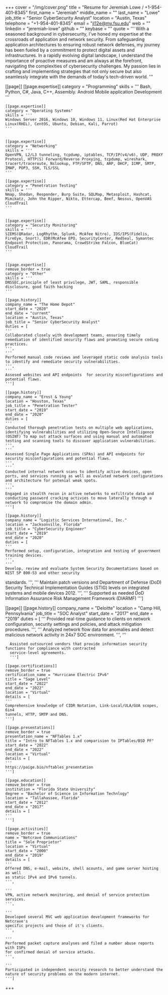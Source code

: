 +++
cover = "/img/cover.png"
title = "Resume for Jeremiah Lowe / +1-954-401-8345"
first_name = "Jeremiah"
middle_name = ""
last_name = "Lowe"
job_title = "Senior CyberSecurity Analyst"
location = "Austin, Texas"
telephone = "+1-954-401-8345"
email = "jl12e@my.fsu.edu"
web = ""
linkedin = "jeremiah-lowe"
github = ""
keybase = ""
quote = '''
With a seasoned background in cybersecurity, I've honed my expertise at the crossroads of application and network security. From safeguarding application architectures to ensuring robust network defenses, my journey has been fueled by a commitment to protect digital assets and infrastructures. In a rapidly evolving digital landscape, I understand the importance of proactive measures and am always at the forefront, navigating the complexities of cybersecurity challenges. My passion lies in crafting and implementing strategies that not only secure but also seamlessly integrate with the demands of today's tech-driven world.
'''

[[page]]
    [[page.expertise]]
    category = "Programming"
    skills = '''
    Bash, Python, C#, Java, C++, Assembly. Android Mobile application Development
    '''

    [[page.expertise]]
    category = "Operating Systems"
    skills = '''
    Windows Server 2016, Windows 10, Windows 11, Linux(Red Hat Enterprise Linux(RHEL), CentOS, Ubuntu, Debian, Kali, Parrot)
    '''


    [[page.expertise]]
    category = "Networking"
    skills = '''
    OpenVPN, L2/L3 tunneling, tcpdump, iptables, TCP/IP(v4/v6), UDP, PROXY Protocol, HTTP(S) Forward/Reverse Proxying, tcpdump, wireshark, tracert/traceroute, Nslookup, FTP/SFTP, DNS, ARP, DHCP, ICMP, SMTP, IMAP, POP3, SSH, TLS/SSL
    '''

    [[page.expertise]]
    category = "Penetration Testing"
    skills = '''
    Nmap, Shodan, Responder, Burp Suite, SQLMap, Metasploit, Hashcat, Mimikatz, John the Ripper, Nikto, Ettercap, Beef, Nessus, OpenVAS
    CloudTrail
    '''


    [[page.expertise]]
    category = "Security Monitoring"
    skills = '''
    SIEMS(QRadar, LogRhythm, Splunk, McAfee Nitro), IDS/IPS(Fidelis, FireEye, Snort), EDR(McAfee EPO, SecurityCenter, RedSeal, Symantec Endpoint Protection, Panorama, CrowdStrike Falcon, BlueCat)
    CloudTrail
    '''


    [[page.expertise]]
    remove_border = true
    category = "Other"
    skills = '''
    DNSSEC,principle of least privilege, JWT, SAML, responsible disclosure, good faith hacking
    '''

    [[page.history]]
    company_name = "The Home Depot"
    start_date = "2020"
    end_date = "current"
    location = "Austin, Texas"
    job_title = "Senior CyberSecurity Analyst"
    duties = [
    '''
    Collaborated closely with development teams, ensuring timely remediation of identified security flaws and promoting secure coding practices.
    ''',
    '''
    Performed manual code reviews and leveraged static code analysis tools to identify and remediate security vulnerabilities.
    ''',
    '''
    Assesed websites and API endpoints  for security misconfigurations and potential flaws.
    ''']

    [[page.history]]
    company_name = "Ernst & Young"
    location = "Houston, Texas"
    job_title = "Penetration Tester"
    start_date = "2019"
    end_date = "2020"
    duties = [
    '''
    Conducted thorough penetration tests on multiple web applications, identifying vulnerabilities and utilizing Open-Source Intelligence (OSINT) To map out attack surfaces and using manual and automated testing and scanning tools to discover application vulnerabilities.
    ''',
    '''
    Assessed Single Page Applications (SPAs) and API endpoints for security misconfigurations and potential flaws.
    ''',
    '''
    Conducted internal network scans to identify active devices, open ports, and services running as well as evaluted network configurations and architecture for potenial weak spots.
    ''',
    '''
    Engaged in stealth recon in active networks to exfiltrate data and conducting password cracking activies to move laterally through a network to compromise the domain admin.
    ''']

    [[page.history]]
    company_name = "Logistic Services International, Inc."
    location = "Jacksonville, Florida"
    job_title = "CyberSecurity Engineer"
    start_date = "2019"
    end_date = "2020"
    duties = [
    '''
    Performed setup, configuration, integration and testing of government training devices.
    ''',
    '''
    Develop, review and evaluate System Security Documentations based on NIST SP 800-53 and other security
standards.
    ''',
    '''
    Maintain patch versions and Department of Defense (DoD) Security Technical Implementation Guides (STIG)
levels on integrated systems and mobile devices
    2012.
    ''',
    '''
    Supported as needed DoD Information Assurance Risk Management Framework (DIARMF)
    ''']

[[page]]
    [[page.history]]
    company_name = "Deloitte"
    location = "Camp Hill, Pennsylvania"
    job_title = "SOC Analyst"
    start_date = "2017"
    end_date = "2019"
    duties = [
      '''
      Provided real-time guidance to clients on network configuration, security settings and policies, and attack
mitigation procedures.
      ''',
      '''
      Analyzed network flow data for anomalies and detect malicious network activity in 24x7 SOC environment.
      ''',
      '''

      Assisted outsourced vendors that provide information security functions for compliance with contracted
      service-level agreements.
      ''']
   
    [[page.certifications]]
    remove_border = true
    certification_name = "Hurricane Electric IPv6"
    title = "Sage Level"
    start_date = "2022"
    end_date = "2022"
    location = "Virtual"
    details = [
    '''
    Comprehensive knowledge of CIDR Notation, Link-Local/ULA/GUA scopes, 6in4
    tunnels, HTTP, SMTP and DNS.
    ''']

    [[page.presentations]]
    remove_border = true
    presentation_name = "NFTables 1.x"
    title = "Intro to NFTables 1.x and comparision to IPTables/BSD PF"
    start_date = "2022"
    end_date = "2022"
    location = "Virtual"
    details = [
    '''
    https://paige.bio/nftables_presentation
    ''']

    [[page.education]]
    remove_border = true
    institution = "Florida State University"
    degree = "Bachelor of Science in Information Technlogy"
    location = "Tallahassee, Florida"
    start_date = "2012"
    end_date = "2017"
    details = [
    '''
    ''']

    [[page.activities]]
    remove_border = true
    name = "Netcrave Communications"
    title = "Sole Proprietor"
    location = "Virtual"
    start_date = "2000"
    end_date = "2019"
    details = [
    '''
    Offered DNS, e-mail, website, shell acounts, and game server hosting as well
    as static IPv4 and IPv6 tunnels.
    ''',

    '''
    VPN, active network monitoring, and denial of service protection services.
    ''',

    '''
    Developed several MVC web application development frameworks for Netcrave's
    specific projects and those of it's clients.
    ''',

    '''
    Performed packet capture analyses and filed a number abuse reports with ISPs
    for confirmed denial of service attacks.
    ''',

    '''
    Participated in independent security research to better understand the
    nature of security problems on the modern internet.
    ''']

+++
